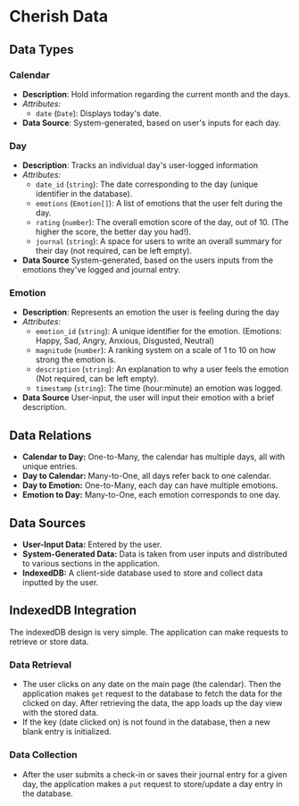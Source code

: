# Cherish Data

## Data Types
### Calendar
  - **Description**: Hold information regarding the current month and the days. 
  - _Attributes:_
    - `date` (`Date`): Displays today's date.
  - **Data Source**: System-generated, based on user's inputs for each day.

### Day
 - **Description**: Tracks an individual day's user-logged information
 - _Attributes:_
   - `date_id` (`string`): The date corresponding to the day (unique identifier in the database).
   - `emotions` (`Emotion[]`): A list of emotions that the user felt during the day.
   - `rating` (`number`): The overall emotion score of the day, out of 10. (The higher the score, the better day you had!).
   - `journal` (`string`): A space for users to write an overall summary for their day (not required, can be left empty).
 - **Data Source** System-generated, based on the users inputs from the emotions they've logged and journal entry.

### Emotion
  - **Description**: Represents an emotion the user is feeling during the day
  - _Attributes:_
    - `emotion_id` (`string`): A unique identifier for the emotion. (Emotions: Happy, Sad, Angry, Anxious, Disgusted, Neutral)
    - `magnitude` (`number`): A ranking system on a scale of 1 to 10 on how strong the emotion is.
    - `description` (`string`): An explanation to why a user feels the emotion (Not required, can be left empty).
    - `timestamp` (`string`): The time (hour:minute) an emotion was logged.
  - **Data Source** User-input, the user will input their emotion with a brief description.

## Data Relations
- **Calendar to Day:** One-to-Many, the calendar has multiple days, all with unique entries.
- **Day to Calendar:** Many-to-One, all days refer back to one calendar.
- **Day to Emotion:** One-to-Many, each day can have multiple emotions.
- **Emotion to Day:** Many-to-One, each emotion corresponds to one day.

## Data Sources
- **User-Input Data:** Entered by the user.
- **System-Generated Data:** Data is taken from user inputs and distributed to various sections in the application.
- **IndexedDB:** A client-side database used to store and collect data inputted by the user.

## IndexedDB Integration
The indexedDB design is very simple. The application can make requests to retrieve or store data.

### Data Retrieval
  -  The user clicks on any date on the main page (the calendar). Then the application makes `get` request to the database to fetch the data for the clicked on day. After retrieving the data, the app loads up the day view with the stored data.
  - If the key (date clicked on) is not found in the database, then a new blank entry is initialized.

### Data Collection
  - After the user submits a check-in or saves their journal entry for a given day, the application makes a `put` request to store/update a day entry in the database.


